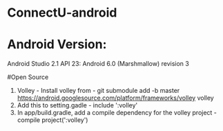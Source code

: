 # ConnectU-android

# Android Version:
Android Studio 2.1
API 23: Android 6.0 (Marshmallow) revision 3

#Open Source

1. Volley - Install volley from - git submodule add -b master https://android.googlesource.com/platform/frameworks/volley volley
2. Add this to setting.gadle - include ':volley'
3. In  app/build.gradle, add a compile dependency for the volley project - compile project(':volley')

